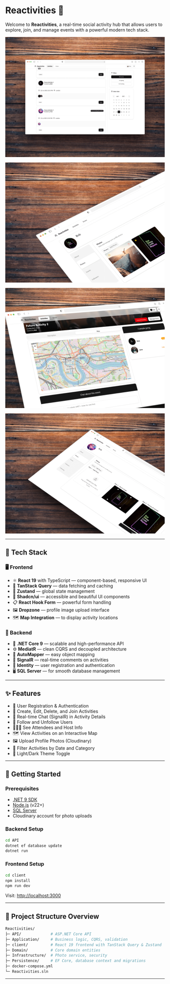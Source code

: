 # Reactivities 🧭

Welcome to **Reactivities**, a real-time social activity hub that allows users to explore, join, and manage events with a powerful modern tech stack.

![Reactivities Preview 1](/client/public/preview-1.png)

![Reactivities Preview 2](/client/public/preview-2.png)

![Reactivities Preview 3](/client/public/preview-3.png)

![Reactivities Preview 4](/client/public/preview-4.png)

---

## 🧪 Tech Stack

### 🖥️ Frontend

- ⚛️ **React 19** with TypeScript — component-based, responsive UI
- 🎯 **TanStack Query** — data fetching and caching
- 🧩 **Zustand** — global state management
- 🧼 **Shadcn/ui** — accessible and beautiful UI components
- 📋 **React Hook Form** — powerful form handling
- 🖼️ **Dropzone** — profile image upload interface
- 🗺️ **Map Integration** — to display activity locations

### 🔧 Backend

- 🧱 **.NET Core 9** — scalable and high-performance API
- ⚙️ **MediatR** — clean CQRS and decoupled architecture
- 🔁 **AutoMapper** — easy object mapping
- 📡 **SignalR** — real-time comments on activities
- 🔐 **Identity** — user registration and authentication
- 🖥️ **SQL Server** — for smooth database management

---

## ✨ Features

- 🔐 User Registration & Authentication
- 📍 Create, Edit, Delete, and Join Activities
- 💬 Real-time Chat (SignalR) in Activity Details
- 🤝 Follow and Unfollow Users
- 🧑‍🤝‍🧑 See Attendees and Host Info
- 🗺️ View Activities on an Interactive Map
- 🖼️ Upload Profile Photos (Cloudinary)
- 🔎 Filter Activities by Date and Category
- 🎨 Light/Dark Theme Toggle

---

## 🚀 Getting Started

### Prerequisites

- [.NET 9 SDK](https://dotnet.microsoft.com/en-us/)
- [Node.js](https://nodejs.org/) (v22+)
- [SQL Server](https://www.microsoft.com/en-us/sql-server/sql-server-downloads)
- Cloudinary account for photo uploads

### Backend Setup

```bash
cd API
dotnet ef database update
dotnet run
```

### Frontend Setup

```bash
cd client
npm install
npm run dev
```

Visit: [http://localhost:3000](http://localhost:3000)

---

## 📁 Project Structure Overview

```bash
Reactivities/
├─ API/             # ASP.NET Core API
├─ Application/     # Business logic, CQRS, validation
├─ client/          # React 19 frontend with TanStack Query & Zustand
├─ Domain/          # Core domain entities
├─ Infrastructure/  # Photo service, security
├─ Persistence/     # EF Core, database context and migrations
├─ docker-compose.yml
└─ Reactivities.sln
```

---
